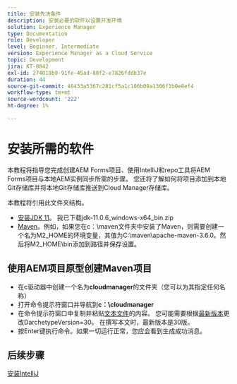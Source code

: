 ```yaml
---
title: 安装先决条件
description: 安装必要的软件以设置开发环境
solution: Experience Manager
type: Documentation
role: Developer
level: Beginner, Intermediate
version: Experience Manager as a Cloud Service
topic: Development
jira: KT-8842
exl-id: 274018b9-91fe-45ad-80f2-e7826fddb37e
duration: 44
source-git-commit: 48433a5367c281cf5a1c106b08a1306f1b0e8ef4
workflow-type: tm+mt
source-wordcount: '222'
ht-degree: 1%

---
```


# 安装所需的软件

本教程将指导您完成创建AEM Forms项目、使用IntelliJ和repo工具将AEM Forms项目与本地AEM实例同步所需的步骤。 您还将了解如何将项目添加到本地Git存储库并将本地Git存储库推送到Cloud Manager存储库。





本教程将引用此文件夹结构。

* [安装JDK 11](https://www.oracle.com/java/technologies/downloads/#java11-windows)。 我已下载jdk-11.0.6_windows-x64_bin.zip
* [Maven](https://maven.apache.org/guides/getting-started/windows-prerequisites.html)。例如，如果您在c：\maven文件夹中安装了Maven，则需要创建一个名为M2_HOME的环境变量，其值为C:\maven\apache-maven-3.6.0。然后将M2_HOME\bin添加到路径并保存设置。

## 使用AEM项目原型创建Maven项目

* 在c驱动器中创建一个名为&#x200B;**cloudmanager**&#x200B;的文件夹（您可以为其指定任何名称）
* 打开命令提示符窗口并导航到&#x200B;**c：\cloudmanager**
* 在命令提示符窗口中复制并粘贴[文本文件](assets/creating-maven-project.txt)的内容。 您可能需要根据[最新版本](https://github.com/adobe/aem-project-archetype/releases)更改DarchetypeVersion=30。 在撰写本文时，最新版本是30版。
* 按Enter键执行命令。如果一切运行正常，您应会看到生成成功消息。

## 后续步骤

[安装IntelliJ](./intellij-set-up.md)